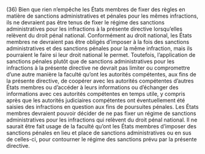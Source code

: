 (36) Bien que rien n’empêche les États membres de fixer des règles en matière de sanctions administratives et pénales pour les mêmes infractions, ils ne devraient pas être tenus de fixer le régime des sanctions administratives pour les infractions à la présente directive lorsqu’elles relèvent du droit pénal national. Conformément au droit national, les États membres ne devraient pas être obligés d’imposer à la fois des sanctions administratives et des sanctions pénales pour la même infraction, mais ils pourraient le faire si leur droit national le permet. Toutefois, l’application de sanctions pénales plutôt que de sanctions administratives pour les infractions à la présente directive ne devrait pas limiter ou compromettre d’une autre manière la faculté qu’ont les autorités compétentes, aux fins de la présente directive, de coopérer avec les autorités compétentes d’autres États membres ou d’accéder à leurs informations ou d’échanger des informations avec ces autorités compétentes en temps utile, y compris après que les autorités judiciaires compétentes ont éventuellement été saisies des infractions en question aux fins de poursuites pénales. Les États membres devraient pouvoir décider de ne pas fixer un régime de sanctions administratives pour les infractions qui relèvent du droit pénal national. Il ne saurait être fait usage de la faculté qu’ont les États membres d’imposer des sanctions pénales en lieu et place de sanctions administratives ou en sus de celles-ci, pour contourner le régime des sanctions prévu par la présente directive.